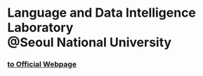 # Language and Data Intelligence Laboratory<br/>@Seoul National University

### [to Official Webpage](http://ldi.snu.ac.kr)
